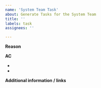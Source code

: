 ```yaml
---
name: 'System Team Task'
about: Generate Tasks for the System Team
title: ''
labels: task
assignees: ''

---
```


**Reason**
<!-- Here you can describe why and what we need to do -->

**AC**
- <!-- What acceptance criteria need to be fulfilled to close this issue -->
- <!-- ToDo -->

**Additional information / links**
<!-- Here you add specific information -->
